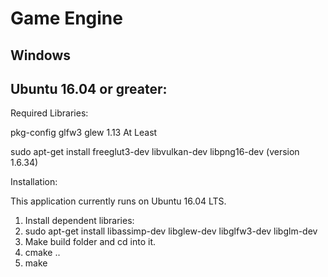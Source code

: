 # Game Engine

## Windows


## Ubuntu 16.04 or greater:
Required Libraries:

pkg-config
glfw3
glew 1.13 At Least

sudo apt-get install freeglut3-dev
libvulkan-dev
libpng16-dev (version 1.6.34)

Installation:

This application currently runs on Ubuntu 16.04 LTS.

1) Install dependent libraries:
2) sudo apt-get install libassimp-dev libglew-dev libglfw3-dev libglm-dev 
3) Make build folder and cd into it. 
4) cmake ..
5) make

